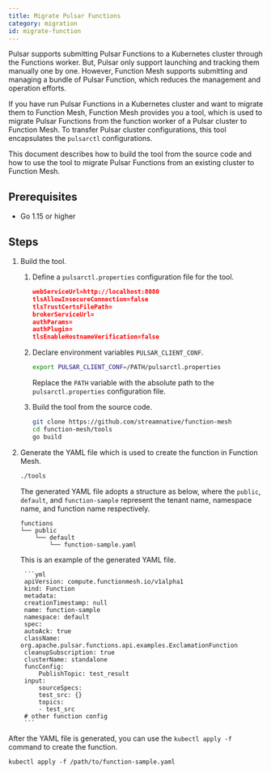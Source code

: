 ```yaml
---
title: Migrate Pulsar Functions
category: migration
id: migrate-function
---
```


Pulsar supports submitting Pulsar Functions to a Kubernetes cluster through the Functions worker. But, Pulsar only support launching and tracking them manually one by one. However, Function Mesh supports submitting and managing a bundle of Pulsar Function, which reduces the management and operation efforts.

If you have run Pulsar Functions in a Kubernetes cluster and want to migrate them to Function Mesh, Function Mesh provides you a tool, which is used to migrate Pulsar Functions from the function worker of a Pulsar cluster to Function Mesh. To transfer Pulsar cluster configurations, this tool encapsulates the `pulsarctl` configurations.

This document describes how to build the tool from the source code and how to use the tool to migrate Pulsar Functions from an existing cluster to Function Mesh.

## Prerequisites

- Go 1.15 or higher

## Steps

1. Build the tool.

   1. Define a `pulsarctl.properties` configuration file for the tool.

        ```json
        webServiceUrl=http://localhost:8080
        tlsAllowInsecureConnection=false
        tlsTrustCertsFilePath=
        brokerServiceUrl=
        authParams=
        authPlugin=
        tlsEnableHostnameVerification=false
        ```

   2. Declare environment variables `PULSAR_CLIENT_CONF`.

       ```bash
       export PULSAR_CLIENT_CONF=/PATH/pulsarctl.properties
       ```

       Replace the `PATH` variable with the absolute path to the `pulsarctl.properties` configuration file.

   3. Build the tool from the source code.

       ```bash
       git clone https://github.com/streamnative/function-mesh
       cd function-mesh/tools
       go build
       ```

2. Generate the YAML file which is used to create the function in Function Mesh.

    ```bash
    ./tools
    ```

    The generated YAML file adopts a structure as below, where the `public`, `default`, and `function-sample` represent the tenant name, namespace name, and function name respectively.

    ```
    functions
    └── public
        └── default
            └── function-sample.yaml
    ```

    This is an example of the generated YAML file.

        ```yml
        apiVersion: compute.functionmesh.io/v1alpha1
        kind: Function
        metadata:
        creationTimestamp: null
        name: function-sample
        namespace: default
        spec:
        autoAck: true
        className: org.apache.pulsar.functions.api.examples.ExclamationFunction
        cleanupSubscription: true
        clusterName: standalone
        funcConfig:
            PublishTopic: test_result
        input:
            sourceSpecs:
            test_src: {}
            topics:
            - test_src
        # other function config
        ```

After the YAML file is generated, you can use the `kubectl apply -f` command to create the function.

```shell
kubectl apply -f /path/to/function-sample.yaml
```
